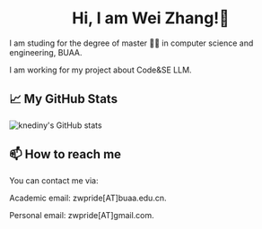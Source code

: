 <div align="center">

# Hi, I am Wei Zhang!👋

</div>

I am studing for the degree of master 👨‍🎓 in computer science and engineering, BUAA. 

I am working for my project about Code&SE LLM.

## 📈 My GitHub Stats

![knediny's GitHub stats](https://github-readme-stats.vercel.app/api?username=zwpride&show_icons=true&theme=tokyonight)

## 📫 How to reach me

You can contact me via:

Academic email: zwpride[AT]buaa.edu.cn.

Personal email: zwpride[AT]gmail.com.
